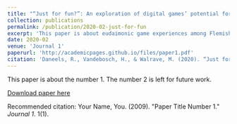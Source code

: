 ```yaml
---
title: "“Just for fun?”: An exploration of digital games’ potential for eudaimonic media experiences among Flemish adolescents"
collection: publications
permalink: /publication/2020-02-just-for-fun
excerpt: 'This paper is about eudaimonic game experiences among Flemish adolescents'
date: 2020-02
venue: 'Journal 1'
paperurl: 'http://academicpages.github.io/files/paper1.pdf'
citation: 'Daneels, R., Vandebosch, H., & Walrave, M. (2020). “Just for fun?”: An exploration of digital games’ potential for eudaimonic media experiences among Flemish adolescents. <i>Journal for Children and Media</i>. 14(3), 285-301.https://doi.org/10.1080/17482798.2020.1727934'
---
```

This paper is about the number 1. The number 2 is left for future work.

[Download paper here](http://academicpages.github.io/files/paper1.pdf)

Recommended citation: Your Name, You. (2009). "Paper Title Number 1." <i>Journal 1</i>. 1(1).
